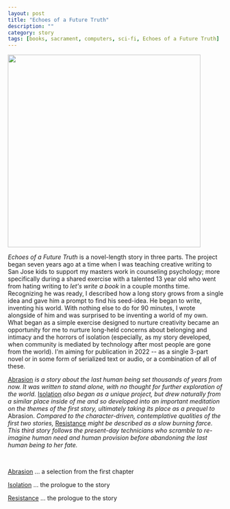 ```yaml
---
layout: post
title: "Echoes of a Future Truth"
description: ""
category: story
tags: [books, sacrament, computers, sci-fi, Echoes of a Future Truth]
---
```

<img src='http://pages.imby.net/echo-future-truth/resistance.png' width='450'>
                                                                            
*Echoes of a Future Truth* is a novel-length story in three parts. The project began seven years ago at a time when I was teaching creative writing to San Jose kids to support my masters work in counseling psychology; more specifically during a shared exercise with a talented 13 year old who went from hating writing to *let's write a book* in a couple months time. Recognizing he was ready, I described how a long story grows from a single idea and gave him a prompt to find his seed-idea. He began to write, inventing his world. With nothing else to do for 90 minutes, I wrote alongside of him and was surprised to be inventing a world of my own. What began as a simple exercise designed to nurture creativity became an opportunity for me to nurture long-held concerns about belonging and intimacy and the horrors of isolation (especially, as my story developed, when community is mediated by technology after most people are gone from the world). I'm aiming for publication in 2022 -- as a single 3-part novel or in some form of serialized text or audio, or a combination of all of these.

[Abrasion](http://www.imby.net/20170525/abrasion) *is a story about the last human being set thousands of years from now. It was written to stand alone, with no thought for further exploration of the world.* [Isolation](http://www.imby.net/20190811/isolation) *also began as a unique project, but drew naturally from a similar place inside of me and so developed into an important meditation on the themes of the first story, ultimately taking its place as a prequel to* Abrasion. *Compared to the character-driven, contemplative qualities of the first two stories,* [Resistance](http://www.imby.net/20220108/resistance) *might be described as a slow burning farce. This third story follows the present-day technicians who scramble to re-imagine human need and human provision before abandoning the last human being to her fate.*

 &nbsp; &nbsp;
 
 [Abrasion](http://www.imby.net/20170525/abrasion) ... a selection from the first chapter
 
 [Isolation](http://www.imby.net/20190811/isolation) ... the prologue to the story
 
 [Resistance](http://www.imby.net/20220108/resistance) ... the prologue to the story
